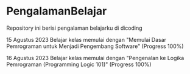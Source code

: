 # PengalamanBelajar
Repository ini berisi pengalaman belajarku di dicoding

15 Agustus 2023
Belajar kelas memulai dengan "Memulai Dasar Pemrograman untuk Menjadi Pengembang Software" (Progress 100%)

16 Agustus 2023
Belajar kelas memulai dengan "Pengenalan ke Logika Pemrograman (Programming Logic 101)" (Progress 100%)
